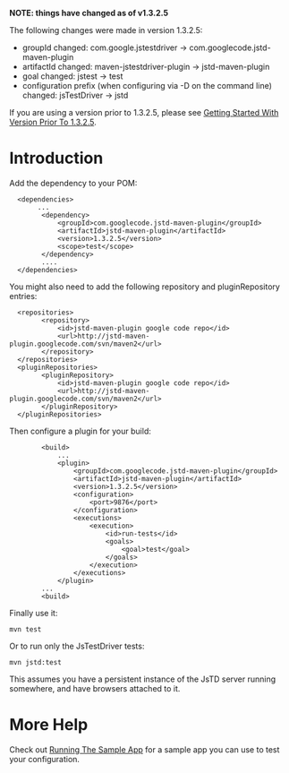 **NOTE: things have changed as of v1.3.2.5**

The following changes were made in version 1.3.2.5:

  * groupId changed: com.google.jstestdriver -> com.googlecode.jstd-maven-plugin
  * artifactId changed: maven-jstestdriver-plugin -> jstd-maven-plugin
  * goal changed: jstest -> test
  * configuration prefix (when configuring via -D on the command line) changed: jsTestDriver -> jstd

If you are using a version prior to 1.3.2.5, please see [Getting Started With Version Prior To 1.3.2.5](http://code.google.com/p/jstd-maven-plugin/wiki/GettingStartedWithVersionPriorTo1_3_2_5).

# Introduction #

Add the dependency to your POM:

```
  <dependencies>
       ...
        <dependency>
            <groupId>com.googlecode.jstd-maven-plugin</groupId>
            <artifactId>jstd-maven-plugin</artifactId>
            <version>1.3.2.5</version>
            <scope>test</scope>
        </dependency>
        ....
  </dependencies>
```

You might also need to add the following repository and pluginRepository entries:
```
  <repositories>
        <repository>
            <id>jstd-maven-plugin google code repo</id>
            <url>http://jstd-maven-plugin.googlecode.com/svn/maven2</url>
        </repository>
  </repositories>
  <pluginRepositories>
        <pluginRepository>
            <id>jstd-maven-plugin google code repo</id>
            <url>http://jstd-maven-plugin.googlecode.com/svn/maven2</url>
        </pluginRepository>
  </pluginRepositories>
```

Then configure a plugin for your build:
```
        <build>
            ...
            <plugin>
                <groupId>com.googlecode.jstd-maven-plugin</groupId>
                <artifactId>jstd-maven-plugin</artifactId>
                <version>1.3.2.5</version>
                <configuration>
                    <port>9876</port>
                </configuration>
                <executions>
                    <execution>
                        <id>run-tests</id>
                        <goals>
                            <goal>test</goal>
                        </goals>
                    </execution>
                </executions>
            </plugin>
        ...
        <build>
```

Finally use it:

```
mvn test
```

Or to run only the JsTestDriver tests:

```
mvn jstd:test
```

This assumes you have a persistent instance of the JsTD server running somewhere, and have browsers attached to it.

# More Help #
Check out [Running The Sample App](http://code.google.com/p/jstd-maven-plugin/wiki/RunningTheSampleApp) for a sample app you can use to test your configuration.
